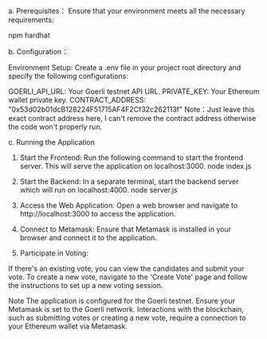 a. Prerequisites：
Ensure that your environment meets all the necessary requirements:

npm hardhat


b. Configuration：

Environment Setup:
Create a .env file in your project root directory and specify the following configurations:

GOERLI_API_URL: Your Goerli testnet API URL.
PRIVATE_KEY: Your Ethereum wallet private key.
CONTRACT_ADDRESS: "0x53d02b01dcB128224F51715AF4F2Cf32c262113f" 
Note：Just leave this exact contract address here, I can't remove the contract address otherwise the code won't properly run. 

c. Running the Application
1. Start the Frontend:
Run the following command to start the frontend server. This will serve the application on localhost:3000.
node index.js

2. Start the Backend:
In a separate terminal, start the backend server which will run on localhost:4000.
node server.js

3. Access the Web Application:
Open a web browser and navigate to http://localhost:3000 to access the application.

4. Connect to Metamask:
Ensure that Metamask is installed in your browser and connect it to the application.

5. Participate in Voting:

If there's an existing vote, you can view the candidates and submit your vote.
To create a new vote, navigate to the 'Create Vote' page and follow the instructions to set up a new voting session.


Note
The application is configured for the Goerli testnet. Ensure your Metamask is set to the Goerli network.
Interactions with the blockchain, such as submitting votes or creating a new vote, require a connection to your Ethereum wallet via Metamask.
